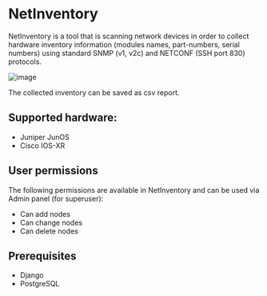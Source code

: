 # NetInventory

NetInventory is a tool that is scanning network devices in order to collect hardware inventory information (modules names, part-numbers, serial numbers) using standard SNMP (v1, v2c) and NETCONF (SSH port 830) protocols.

![image](https://github.com/saneksun/Netinventory/assets/39739673/2e1b5e68-7b73-4869-b65a-96bcb953f432)

The collected inventory can be saved as csv report.

## Supported hardware:
- Juniper JunOS
- Cisco IOS-XR
  
## User permissions

The following permissions are available in NetInventory and can be used via Admin panel (for superuser):
- Can add nodes
- Can change nodes
- Can delete nodes

## Prerequisites
- Django
- PostgreSQL

